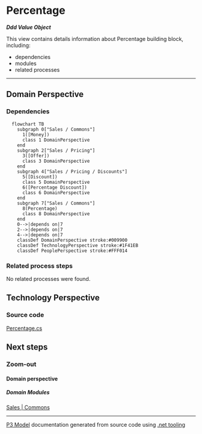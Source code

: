 ﻿
# Percentage

***Ddd Value Object***  

This view contains details information about Percentage building block, including:
- dependencies
- modules
- related processes  

---



## Domain Perspective


### Dependencies

```mermaid
  flowchart TB
    subgraph 0["Sales / Commons"]
      1([Money])
      class 1 DomainPerspective
    end
    subgraph 2["Sales / Pricing"]
      3([Offer])
      class 3 DomainPerspective
    end
    subgraph 4["Sales / Pricing / Discounts"]
      5([Discount])
      class 5 DomainPerspective
      6([Percentage Discount])
      class 6 DomainPerspective
    end
    subgraph 7["Sales / Commons"]
      8(Percentage)
      class 8 DomainPerspective
    end
    0-->|depends on|7
    2-->|depends on|7
    4-->|depends on|7
    classDef DomainPerspective stroke:#009900
    classDef TechnologyPerspective stroke:#1F41EB
    classDef PeoplePerspective stroke:#FFF014
```

### Related process steps

No related processes were found.  

## Technology Perspective


### Source code

[Percentage.cs](../../../../../../../Sources/Sales/Sales.DeepModel/Commons/Percentage.cs)  

## Next steps


### Zoom-out


#### Domain perspective


##### Domain Modules

[Sales | Commons](Commons.md)  

---

[P3 Model](https://github.com/P3-model/P3-model) documentation generated from source code using [.net tooling](https://github.com/P3-model/P3-model-dotnet)